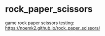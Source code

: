 # rock_paper_scissors
game rock paper scissors
testing: https://noemk2.github.io/rock_paper_scissors/
